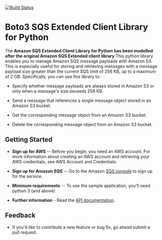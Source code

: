 [![Build Status](https://travis-ci.org/mengjuleu/boto3-sqs-extended-client-lib.svg?branch=master)](https://travis-ci.org/mengjuleu/boto3-sqs-extended-client-lib)

Boto3 SQS Extended Client Library for Python
===========================================
The **Amazon SQS Extended Client Library for Python has been modelled after the original Amazon SQS Extended client library** This python library enables you to manage Amazon SQS message payloads with Amazon S3. This is especially useful for storing and retrieving messages with a message payload size greater than the current SQS limit of 256 KB, up to a maximum of 2 GB. Specifically, you can use this library to:

* Specify whether message payloads are always stored in Amazon S3 or only when a message's size exceeds 256 KB.

* Send a message that references a single message object stored in an Amazon S3 bucket.

* Get the corresponding message object from an Amazon S3 bucket.

* Delete the corresponding message object from an Amazon S3 bucket.

## Getting Started

* **Sign up for AWS** -- Before you begin, you need an AWS account. For more information about creating an AWS account and retrieving your AWS credentials, see AWS Account and Credentials.
* **Sign up for Amazon SQS** -- Go to the Amazon [SQS console](https://console.aws.amazon.com/sqs/home?region=us-east-1) to sign up for the service.

* **Minimum requirements** -- To use the sample application, you'll need python 3 (and above)

* **Further information** - Read the [API documentation](http://aws.amazon.com/documentation/sqs/).

## Feedback
* If you'd like to contribute a new feature or bug fix, go ahead submit a pull request.
